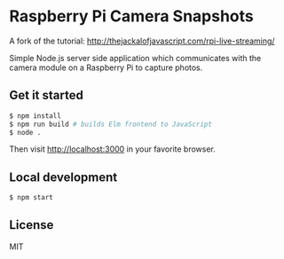 # Raspberry Pi Camera Snapshots

A fork of the tutorial: http://thejackalofjavascript.com/rpi-live-streaming/

Simple Node.js server side application which communicates with the camera module
on a Raspberry Pi to capture photos.

## Get it started

```bash
$ npm install
$ npm run build # builds Elm frontend to JavaScript
$ node .
```

Then visit [http://localhost:3000](http://localhost:3000) in your favorite browser.

## Local development

```bash
$ npm start
```

## License

MIT
